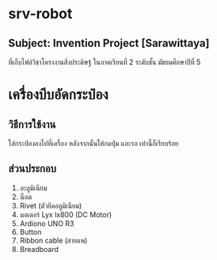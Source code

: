 # srv-robot
Subject: Invention Project [Sarawittaya]
---
ที่เก็บไฟล์วิชาโครงงานสิ่งประดิษฐ์
ในภาคเรียนที่ 2 ระดับชั้น มัธยมศึกษาปีที่ 5

# เครื่องบีบอัดกระป๋อง
## วิธีการใช้งาน
ใส่กระป๋องลงไปที่เครื่อง หลังจากนั้นให้กดปุ่ม และรอ เท่านี้ก็เรียบร้อย

## ส่วนประกอบ
1. อะลูมิเนียม
2. น็อต
3. Rivet (ตัวยึดอลูมิเนียม)
4. มอเตอร์ Lyx lx800 (DC Motor)
5. Ardiono UNO R3
6. Button
7. Ribbon cable (สายแพ)
8. Breadboard